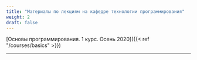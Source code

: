 ```yaml
---
title: "Материалы по лекциям на кафедре технологии программирования"
weight: 2
draft: false
---
```


[Основы программирования. 1 курс. Осень 2020]({{< ref "/courses/basics" >}})



---